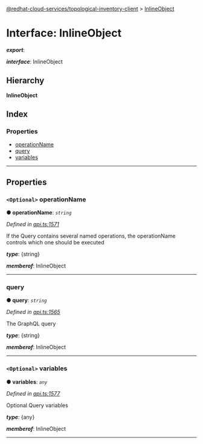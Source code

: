 [@redhat-cloud-services/topological-inventory-client](../README.md) > [InlineObject](../interfaces/inlineobject.md)

# Interface: InlineObject

*__export__*: 

*__interface__*: InlineObject

## Hierarchy

**InlineObject**

## Index

### Properties

* [operationName](inlineobject.md#operationname)
* [query](inlineobject.md#query)
* [variables](inlineobject.md#variables)

---

## Properties

<a id="operationname"></a>

### `<Optional>` operationName

**● operationName**: *`string`*

*Defined in [api.ts:1571](https://github.com/RedHatInsights/javascript-clients/blob/master/packages/topological-inventory/api.ts#L1571)*

If the Query contains several named operations, the operationName controls which one should be executed

*__type__*: {string}

*__memberof__*: InlineObject

___
<a id="query"></a>

###  query

**● query**: *`string`*

*Defined in [api.ts:1565](https://github.com/RedHatInsights/javascript-clients/blob/master/packages/topological-inventory/api.ts#L1565)*

The GraphQL query

*__type__*: {string}

*__memberof__*: InlineObject

___
<a id="variables"></a>

### `<Optional>` variables

**● variables**: *`any`*

*Defined in [api.ts:1577](https://github.com/RedHatInsights/javascript-clients/blob/master/packages/topological-inventory/api.ts#L1577)*

Optional Query variables

*__type__*: {any}

*__memberof__*: InlineObject

___

